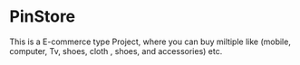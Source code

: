 # PinStore
This is a  E-commerce type Project, where you can buy miltiple like (mobile, computer, Tv, shoes, cloth , shoes, and accessories) etc.
